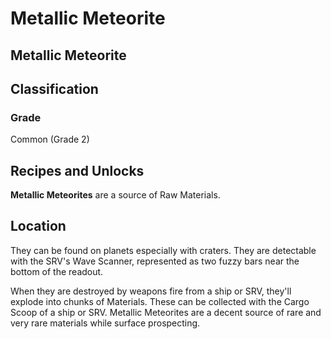 # Metallic Meteorite
##  Metallic Meteorite

		

## Classification

### Grade

Common (Grade 2)

## Recipes and Unlocks

**Metallic Meteorites** are a source of Raw Materials. 

## Location

They can be found on planets especially with craters. They are detectable with the SRV's Wave Scanner, represented as two fuzzy bars near the bottom of the readout. 

When they are destroyed by weapons fire from a ship or SRV, they'll explode into chunks of Materials. These can be collected with the Cargo Scoop of a ship or SRV. Metallic Meteorites are a decent source of rare and very rare materials while surface prospecting.